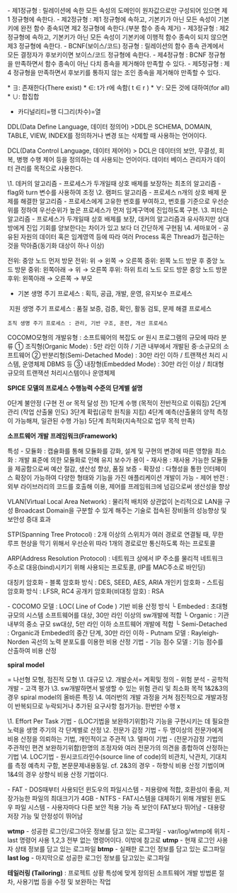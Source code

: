 \- 제1정규형 : 릴레이션에 속한 모든 속성의 도메인이 원자값으로만 구성되어 있으면 제 1 정규형에 속한다.
\- 제2정규형 : 제1 정규형에 속하고, 기본키가 아닌 모든 속성이 기본키에 완전 함수 종속되면 제2 정규형에 속한다.(부분 함수 종속 제거)
\- 제3정규형 : 제2 정규형에 속하고, 기본키가 아닌 모든 속성이 기본키에 이행적 함수 종속이 되지 않으면 제3 정규형에 속한다.
\- BCNF(보이스/코드) 정규형 : 릴레이션의 함수 종속 관계에서 모든 결정자가 후보키이면 보이스/코드 정규형에 속한다.
\- 제4정규형 : BCNF 정규형을 만족하면서 함수 종속이 아닌 다치 종속을 제거해야 만족할 수 있다.
\- 제5정규형 : 제4 정규형을 만족하면서 후보키를 통하지 않는 조인 종속을 제거해야 만족할 수 있다.

\* ∃: 존재한다(There exist)
\* ∈: t가 r에 속함( t ∈ r )
\* ∀: 모든 것에 대하여(for all)
\* ∪: 합집합

* 카디널리티=행
  디그리(차수)=열

DDL(Data Define Language, 데이터 정의어)
\>DDL은 SCHEMA, DOMAIN, TABLE, VIEW, INDEX를 정의하거나 변경 또는 삭제할 때 사용하는 언어이다.

DCL(Data Control Language, 데이터 제어어)
\> DCL은 데이터의 보안, 무결성, 회복, 병행 수행 제어 등을 정의하는 데 사용되는 언어이다.
데이터 베이스 관리자가 데이터 관리를 목적으로 사용한다.



\1. 데커의 알고리즘
\- 프로세스가 두개일때 상호 배제를 보장하는 최초의 알고리즘
\- flag와 turn 변수를 사용하여 조정
\2. 램퍼드 알고리즘
\- 프로세스 n개의 상호 배제 문제를 해결한 알고리즘
\- 프로세스에게 고유한 번호를 부여하고, 번호를 기준으로 우선순위를 정하여 우선순위가 높은 프로세스가 먼저 임계구역에 진입하도록 구현.
\3. 피터슨 알고리즘
\- 프로세스가 두개일때 상호 배제를 보장, 데커의 알고리즘과 유사하지만 상대방에게 진입 기회를 양보한다는 차이가 있고 보다 더 간단하게 구현됨
\4. 세마포어
\- 공유된 자원의 데이터 혹은 임계영역 등에 따라 여러 Process 혹은 Thread가 접근하는 것을 막아줌(동기화 대상이 하나 이상)



전위: 중앙 노드 먼저 방문 전위: 위 → 왼쪽 → 오른쪽
중위: 왼쪽 노드 방문 후 중앙 노드 방문  중위: 왼쪽아래 → 위 → 오른쪽
후위: 하위 트리 노드 모드 방문 중앙 노드 방문  후위: 왼쪽아래 → 오른쪽 → 부모

- 기본 생명 주기 프로세스 : 획득, 공급, 개발, 운영, 유지보수 프로세스

​		지원 생명 주기 프로세스 : 품질 보증, 검증, 확인, 활동 검토, 문제 해결 프로세스

   	조직 생명 주기 프로세스 : 관리, 기반 구조, 훈련, 개선 프로세스



COCOMO모형의 개발유형 : 소프트웨어의 복잡도 or 원시 프로그램의 규모에 따라 분류
① 조직형(Organic Mode) : 5만 라인 이하 / 기관 내부에서 개발된 중·소규모의 소프트웨어
② 반분리형(Semi-Detached Mode) : 30만 라인 이하 / 트랜잭션 처리 시스템, 운영체제 DBMS 등
③ 내장형(Embedded Mode) : 30만 라인 이상 / 최대형 규모의 트랜잭션 처리시스템이나 운영체제

**SPICE 모델의 프로세스 수행능력 수준의 단계별 설명**

0단계 불안정 (구현 전 or 목적 달성 전)
1단계 수행 (목적이 전반적으로 이뤄짐)
2단계 관리 (작업 산출물 인도)
3단계 확립(공학 원칙을 지킴)
4단계 예측(산출물의 양적 측정이 가능해져, 일관된 수행 가능)
5단계 최적화(지속적으로 업무 목적 만족)

**소프트웨어 개발 프레임워크(Framework)**

특성
\- 모듈화
 : 캡슐화를 통해 모듈화를 강화, 설계 및 구현의 변경에 따른 영향을 최소화
 : 개발 표준에 의한 모듈화로 인해 유지 보수가 용이
\- 재사용
 : 재사용 가능한 모듈들을 제공함으로써 예산 절감, 생산성 향상, 품질 보증
\- 확장성
 : 다형성을 통한 인터페이스 확장이 가능하여 다양한 형태와 기능을 가진 애플리케이션 개발이 가능
\- 제어 반전
 : 외부 라이브러리의 코드를 호출해 이용, 제어를 프레임워크에 넘김으로써 생산성을 향상



VLAN(Virtual Local Area Network)
: 물리적 배치와 상관없이 논리적으로 LAN을 구성
Broadcast Domain을 구분할 수 있게 해주는 기술로 접속된 장비들의 성능향상 및 보안성 증대 효과

STP(Spanning Tree Protocol)
: 2개 이상의 스위치가 여러 경로로 연결될 때,
무한 루프 현상을 막기 위해서 우선순위 따라 1개의 경로로만 통신하도록 하는 프로토콜

ARP(Address Resolution Protocol)
: 네트워크 상에서 IP 주소를 물리적 네트워크 주소로 대응(bind)시키기 위해 사용되는 프로토콜,
(IP를 MAC주소로 바인딩)



대칭키 암호화 - 블록 암호화 방식 : DES, SEED, AES, ARIA
개인키 암호화 - 스트림 암호화 방식 : LFSR, RC4
공개키 암호화(비대칭 암호) : RSA



\- COCOMO 모델 : LOC( Line of Code ) 기반 비용 산정 방식
  └ Embeded : 초대형 규모의 시스템 소프트웨어를 대상, 30만 라인 이상의 sw개발에 적합
  └ Organic : 기관 내부의 중소 규모 sw대상, 5만 라인 이하 소프트웨어 개발에 적합
  └ Semi-Detached : Organic과 Embeded의 중간 단계, 30만 라인 이하
\- Putnam 모델 : Rayleigh-Norden 곡선의 노력 분포도를 이용한 비용 산정 기법
\- 기능 점수 모델 : 기능 점수를 산출하여 비용 산정

**spiral model**

 = 나선형 모형, 점진적 모형
\1. 대규모
\2. 개발순서= 계획및 정의 - 위험 분석 - 공학적 개발 - 고객 평가
\3. sw개발하면서 발생할 수 있는 위험 관리 및 최소화 목적
1&2&3의 경우 spiral model의 올바른 특징
\4. 여러번의 개발 과정을 거쳐 점진적으로 개발과정이 반복되므로 누락되거나 추가된 요구사항 첨가가능. 한번만 수행 x



\1. Effort Per Task 기법 - (LOC기법을 보완하기위함)각 기능을 구현시키는 데 필요한 노력을 생명 주기의 각 단계별로 산정
\2. 전문가 감정 기법 - 두 명이상의 전문가에게 비용 산정을 의뢰하는 기법, 개인적이고 주관적
\3. 델파이 기법 - (전문가감정 기법의 주관적인 편견 보완하기위함)한명의 조정자와 여러 전문가의 의견을 종합하여 산정하는 기법
\4. LOC기법 - 원시코드라인수(source line of code)의 비관치, 낙관치, 기대치를 측정 예측치 구함, 본문문제내용동일.
cf. 2&3의 경우 - 하향식 비용 산정 기법이며 1&4의 경우 상향식 비용 산정 기법이다.



\- FAT
  \- DOS때부터 사용되던 윈도우의 파일시스템
  \- 저용량에 적합, 호환성이 좋음, 저장가능한 파일의 최대크기가 4GB
\- NTFS
  \- FAT시스템을 대체하기 위해 개발된 윈도우 파일 시스템
  \- 사용자마다 다른 보안 적용 가능 즉 보안이 FAT보다 뛰어남
  \- 대용량 저장 가능 및 안정성이 뛰어남



**wtmp**
\- 성공한 로그인/로그아웃 정보를 담고 있는 로그파일
\- var/log/wtmp에 위치
\- last 명령어 사용
1,2,3 전부 없는 명령어이다.
이밖에 참고로
**utmp**
\- 현재 로그인 사용자 상태 정보를 담고 있는 로그파일
**btmp**
\- 실패한 로그인 정보를 담고 있는 로그파일
**last log**
\- 마지막으로 성공한 로그인 정보를 담고있는 로그파일



**테일러링 (Tailoring)** : 프로젝트 상황 특성에 맞게 정의된 소프트웨어 개발 방법론 절차, 사용기법 등을 수정 및 보완하는 작업
